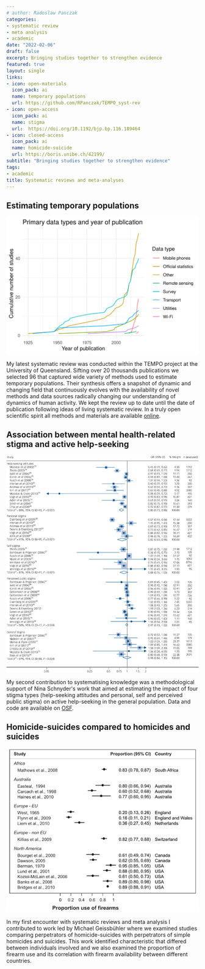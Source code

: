 ```yaml
---
# author: Radoslaw Panczak
categories:
- systematic review 
- meta analysis
- academic
date: "2022-02-06"
draft: false
excerpt: Bringing studies together to strengthen evidence
featured: true
layout: single
links:
- icon: open-materials
  icon_pack: ai
  name: temporary populations
  url: https://github.com/RPanczak/TEMPO_syst-rev
- icon: open-access
  icon_pack: ai
  name: stigma
  url:  https://doi.org/10.1192/bjp.bp.116.189464
- icon: closed-access
  icon_pack: ai
  name: homicide-suicide
  url: https://boris.unibe.ch/42199/
subtitle: "Bringing studies together to strengthen evidence"
tags:
- academic
title: Systematic reviews and meta-analyses 
---
```


## Estimating temporary populations

![Tempo](tempo.png)

My latest systematic review was conducted within the TEMPO project at the University of Queensland. Sifting over 20 thousands publications we selected 96 that captured wide variety of methods used to estimate temporary populations. Their synthesis offers a snapshot of dynamic and changing field that continuously evolves with the availability of novel methods and data sources radically changing our understanding of dynamics of human activity. We kept the review up to date until the date of publication following ideas of living systematic review. In a truly open scientific spirit all methods and materials are available [online](https://github.com/RPanczak/TEMPO_syst-rev).    

## Association between mental health-related stigma and active help-seeking

![Stigma](stigma.png)

My second contribution to systematising knowledge was a methodological support of Nina Schnyder's work that aimed at estimating the impact of four stigma types (help-seeking attitudes and personal, self and perceived public stigma) on active help-seeking in the general population. Data and code are available on [OSF](https://osf.io/drb7v/).    

## Homicide-suicides compared to homicides and suicides

![HS](hs.png)

In my first encounter with systematic reviews and meta analysis I contributed to work led by Michael Geissbühler where we examined studies comparing perpetrators of homicide-suicides with perpetrators of simple homicides and suicides. This work identified characteristic that differed between individuals involved and we also examined the proportion of firearm use and its correlation with firearm availability between different countries.  